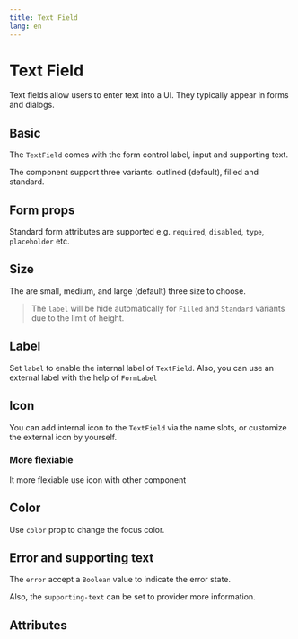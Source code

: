 ```yaml
---
title: Text Field
lang: en
---
```


<script setup lang="ts">
  import props from "../../../example/text-field/description/en-props.ts";
</script>

# Text Field

Text fields allow users to enter text into a UI. They typically appear in forms and dialogs.

## Basic

The `TextField` comes with the form control label, input and supporting text.

The component support three variants: outlined (default), filled and standard.

<demo src="../../../example/text-field/basic.vue" />

## Form props

Standard form attributes are supported e.g. `required`, `disabled`, `type`, `placeholder` etc.

<demo src="../../../example/text-field/form-props.vue" />

## Size

The are small, medium, and large (default) three size to choose.

<demo src="../../../example/text-field/size.vue" />

> The `label` will be hide automatically for `Filled` and `Standard` variants due to the limit of height.

## Label

Set `label` to enable the internal label of `TextField`. Also, you can use an external label with the help of `FormLabel`

<demo src="../../../example/text-field/label.vue" />

## Icon

You can add internal icon to the `TextField` via the name slots, or customize the external icon by yourself.

<demo src="../../../example/text-field/icon.vue" />

### More flexiable

It more flexiable use icon with other component

<demo src="../../../example/text-field/icon-flexiable.vue" />

## Color

Use `color` prop to change the focus color.

<demo src="../../../example/text-field/color.vue" />

## Error and supporting text

The `error` accept a `Boolean` value to indicate the error state.

Also, the `supporting-text` can be set to provider more information.

<demo src="../../../example/text-field/error.vue" />

## Attributes

<data-table type="props" lang="en" :data="props" />
